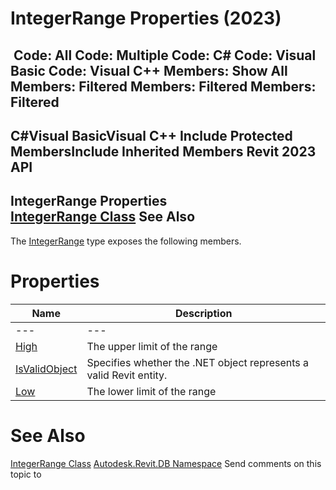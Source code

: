 # IntegerRange Properties (2023)

﻿
 Code: All Code: Multiple Code: C# Code: Visual Basic Code: Visual C++  Members: Show All Members: Filtered Members: Filtered Members: Filtered   
---  
C#Visual BasicVisual C++
Include Protected MembersInclude Inherited Members
Revit 2023 API  
---  
IntegerRange Properties  
[IntegerRange Class](89a36389-2694-4d88-d3eb-906cafde1619.md "IntegerRange Class") See Also  
---  
The [IntegerRange](89a36389-2694-4d88-d3eb-906cafde1619.md "IntegerRange Class") type exposes the following members.
# Properties
| Name | Description |
| --- | --- |
| --- | --- | --- |
| [High](c23d12d3-8152-ecca-e42e-fcc2167e10b2.md "High Property") | The upper limit of the range |
| [IsValidObject](2a018735-06e2-92ca-a50b-87db9ab14ef4.md "IsValidObject Property") | Specifies whether the .NET object represents a valid Revit entity. |
| [Low](e99b2214-88cd-c2bf-d458-bfbde80e6688.md "Low Property") | The lower limit of the range |

# See Also
[IntegerRange Class](89a36389-2694-4d88-d3eb-906cafde1619.md "IntegerRange Class")
[Autodesk.Revit.DB Namespace](87546ba7-461b-c646-cbb1-2cb8f5bff8b2.md "Autodesk.Revit.DB Namespace")
Send comments on this topic to 